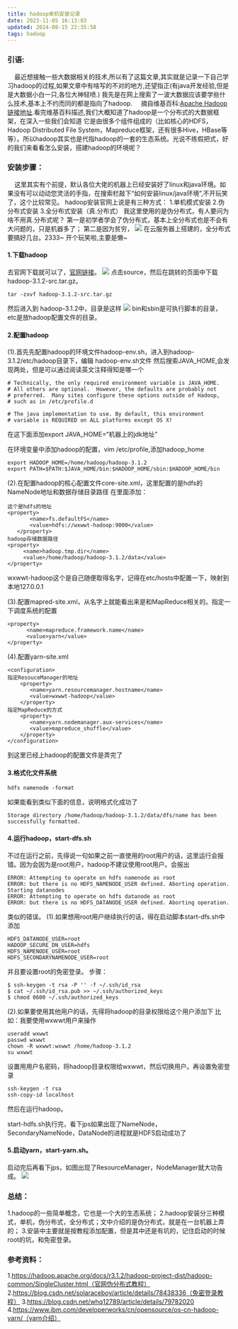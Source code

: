 ```yaml
---
title: hadoop单机安装记录
date: 2023-11-05 16:13:03
updated: 2024-08-15 22:35:58
tags: hadoop
---
```

### 引语:
&nbsp;&nbsp;&nbsp;&nbsp;最近想接触一些大数据相关的技术,所以有了这篇文章,其实就是记录一下自己学习hadoop的过程,如果文章中有啥写的不对的地方,还望指正(有java开发经验,但是是大数据小白一只,各位大神轻喷.)
我先是在网上搜索了一波大数据应该要学些什么技术,基本上不约而同的都是指向了hadoop.
&nbsp;&nbsp;&nbsp;&nbsp;摘自维基百科:[Apache Hadoop链接地址](https://zh.wikipedia.org/zh-hans/Apache_Hadoop).看完维基百科描述,我们大概知道了hadoop是一个分布式的大数据框架，在深入一些我们会知道
它是由很多个组件组成的（比如核心的HDFS，Hadoop Distributed File System，Mapreduce框架，还有很多Hive，HBase等等）。所以hadoop其实也是代指hadoop的一套的生态系统。光说不练假把式，好的我们来看看怎么安装，搭建hadoop的环境呢？

### 安装步骤：
&nbsp;&nbsp;&nbsp;&nbsp;这里其实有个前提，默认各位大佬的机器上已经安装好了linux和java环境。如果没有可以动动您灵活的手指，在搜索栏敲下“如何安装linux/java环境”,不开玩笑了，这个比较常见。
hadoop安装官网上说是有三种方式：
1.单机模式安装
2.伪分布式安装
3.全分布式安装（真.分布式）
我这里使用的是伪分布式，有人要问为啥不用真.分布式呢？
第一是初学者学会了伪分布式，基本上全分布式也是不会有大问题的，只是机器多了；
第二是因为贫穷，
![](https://user-gold-cdn.xitu.io/2019/7/28/16c3905e69d9cd25?w=240&h=210&f=jpeg&s=8476)
在云服务器上搭建的，全分布式要搞好几台。2333~ 开个玩笑啦,主要是懒~
#### 1.下载hadoop
去官网下载就可以了，[官网链接](http://hadoop.apache.org/)。
![](https://user-gold-cdn.xitu.io/2019/7/28/16c3905e69c5e216?w=1466&h=434&f=png&s=73361)
点击source，然后在跳转的页面中下载hadoop-3.1.2-src.tar.gz。
```
tar -zxvf hadoop-3.1.2-src.tar.gz
```
然后进入到 hadoop-3.1.2中，目录是这样
![](https://user-gold-cdn.xitu.io/2019/7/28/16c3905e6a8701a0?w=146&h=256&f=png&s=5541)
bin和sbin是可执行脚本的目录，etc是放hadoop配置文件的目录。

#### 2.配置hadoop
(1).首先先配置hadoop的环境文件hadoop-env.sh，进入到hadoop-3.1.2/etc/hadoop目录下，编辑 hadoop-env.sh文件
然后搜索JAVA_HOME,会发现两处，但是可以通过阅读英文注释得知是哪一个
```
# Technically, the only required environment variable is JAVA_HOME.
# All others are optional.  However, the defaults are probably not
# preferred.  Many sites configure these options outside of Hadoop,
# such as in /etc/profile.d

# The java implementation to use. By default, this environment
# variable is REQUIRED on ALL platforms except OS X!
```
在这下面添加export JAVA_HOME=“机器上的jdk地址”

在环境变量中添加hadoop的配置，vim /etc/profile,添加hadoop_home
```
export HADOOP_HOME=/home/hadoop/hadoop-3.1.2
export PATH=$PATH:$JAVA_HOME/bin:$HADOOP_HOME/sbin:$HADOOP_HOME/bin
```


(2).在配置hadoop的核心配置文件core-site.xml，这里配置的是hdfs的NameNode地址和数据存储目录路径
在<configuration>里面添加：
```
这个是hdfs的地址
<property>
       <name>fs.defaultFS</name>
       <value>hdfs://wxwwt-hadoop:9000</value>
   </property>
hadoop存储数据路径
<property>
     <name>hadoop.tmp.dir</name>
     <value>/home/hadoop/hadoop-3.1.2/data</value>
</property>
```
wxwwt-hadoop这个是自己随便取得名字，记得在etc/hosts中配置一下，映射到本地127.0.0.1

(3).配置mapred-site.xml，从名字上就能看出来是和MapReduce相关的。指定一下调度系统的配置
```
<property>
      <name>mapreduce.framework.name</name>
      <value>yarn</value>
</property>
```

(4).配置yarn-site.xml
```
<configuration>
指定ResouceManager的地址
    <property>
       <name>yarn.resourcemanager.hostname</name>
       <value>wxwwt-hadoop</value>
    </property>
指定MapReduce的方式
    <property>
       <name>yarn.nodemanager.aux-services</name>
       <value>mapreduce_shuffle</value>
    </property>
</configuration>
```
到这里已经上hadoop的配置文件是弄完了

#### 3.格式化文件系统
```
hdfs namenode -format
```
如果能看到类似下面的信息，说明格式化成功了
```
Storage directory /home/hadoop/hadoop-3.1.2/data/dfs/name has been successfully formatted.
```

#### 4.运行hadoop，start-dfs.sh
不过在运行之前，先得说一句如果之前一直使用的root用户的话，这里运行会报错。因为会因为是root用户，hadoop不建议使用root用户。会报出
```
ERROR: Attempting to operate on hdfs namenode as root
ERROR: but there is no HDFS_NAMENODE_USER defined. Aborting operation.
Starting datanodes
ERROR: Attempting to operate on hdfs datanode as root
ERROR: but there is no HDFS_DATANODE_USER defined. Aborting operation.
```
类似的错误。
(1).如果想用root用户继续执行的话，得在启动脚本start-dfs.sh中添加
```
HDFS_DATANODE_USER=root
HADOOP_SECURE_DN_USER=hdfs
HDFS_NAMENODE_USER=root
HDFS_SECONDARYNAMENODE_USER=root
```
并且要设置root的免密登录。
步骤：
```
$ ssh-keygen -t rsa -P '' -f ~/.ssh/id_rsa
$ cat ~/.ssh/id_rsa.pub >> ~/.ssh/authorized_keys
$ chmod 0600 ~/.ssh/authorized_keys
```
(2).如果要使用其他用户的话，先得将hadoop的目录权限给这个用户添加下
比如：我要使用wxwwt用户来操作
```
useradd wxwwt
passwd wxwwt
chown -R wxwwt:wxwwt /home/hadoop-3.1.2
su wxwwt
```
设置用用户名密码，将hadoop目录权限给wxwwt，然后切换用户。再设置免密登录
```
ssh-keygen -t rsa
ssh-copy-id localhost
```
然后在运行hadoop。

start-hdfs.sh执行完，看下jps如果出现了NameNode，SecondaryNameNode，DataNode的进程就是HDFS启动成功了

#### 5.启动yarn，start-yarn.sh。
启动完后再看下jps，如图出现了ResourceManager，NodeManager就大功告成。
![](https://user-gold-cdn.xitu.io/2019/7/28/16c3905e6c8fe075?w=335&h=124&f=png&s=6359)


### 总结：
1.hadoop的一些简单概念，它也是一个大的生态系统；
2.hadoop安装分三种模式，单机，伪分布式，全分布式；文中介绍的是伪分布式，就是在一台机器上弄的；
3.安装中主要就是按教程添加配置，但是其中还是有坑的，记住启动的时候root的坑，和免密登录。

### 参考资料：
1.https://hadoop.apache.org/docs/r3.1.2/hadoop-project-dist/hadoop-common/SingleCluster.html（官网伪分布式教程）
2.https://blog.csdn.net/solaraceboy/article/details/78438336（免密登录教程）
3.https://blog.csdn.net/whq12789/article/details/79782020
4.https://www.ibm.com/developerworks/cn/opensource/os-cn-hadoop-yarn/（yarn介绍）
